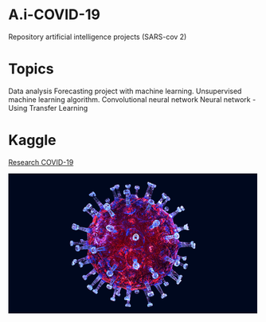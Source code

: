 

# A.i-COVID-19
Repository artificial intelligence projects (SARS-cov 2)

# Topics 
Data analysis
Forecasting project with machine learning.
Unsupervised machine learning algorithm.
Convolutional neural network
Neural network - Using Transfer Learning


# Kaggle
[Research COVID-19](https://www.kaggle.com/allen-institute-for-ai/CORD-19-research-challenge/)






![SARS-CoV-2](https://github.com/RafaelGallo/A.i-COVID-19/blob/main/giphy.gif)
